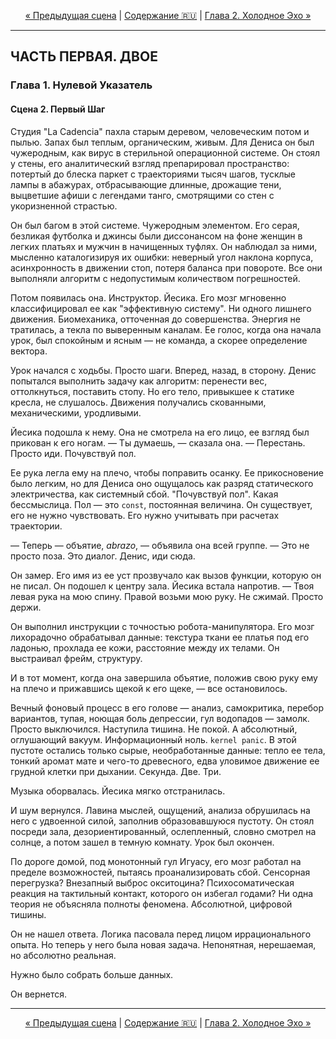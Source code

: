 <!-- НАВИГАЦИЯ -->
<p align="center">
  <a href="./01-scena-mertvaya-petlya.md">&laquo; Предыдущая сцена</a> | <a href="../../../../README.md#ru">Содержание 🇷🇺</a> | <a href="../ch02-kholodnoe-ekho/01-scena-povtorenie-i-sboy.md">Глава 2. Холодное Эхо &raquo;</a>
</p>
<hr>

## ЧАСТЬ ПЕРВАЯ. ДВОЕ
### Глава 1. Нулевой Указатель
#### Сцена 2. Первый Шаг

Студия "La Cadencia" пахла старым деревом, человеческим потом и пылью. Запах был теплым, органическим, живым. Для Дениса он был чужеродным, как вирус в стерильной операционной системе. Он стоял у стены, его аналитический взгляд препарировал пространство: потертый до блеска паркет с траекториями тысяч шагов, тусклые лампы в абажурах, отбрасывающие длинные, дрожащие тени, выцветшие афиши с легендами танго, смотрящими со стен с укоризненной страстью.

Он был багом в этой системе. Чужеродным элементом. Его серая, безликая футболка и джинсы были диссонансом на фоне женщин в легких платьях и мужчин в начищенных туфлях. Он наблюдал за ними, мысленно каталогизируя их ошибки: неверный угол наклона корпуса, асинхронность в движении стоп, потеря баланса при повороте. Все они выполняли алгоритм с недопустимым количеством погрешностей.

Потом появилась она. Инструктор. Йесика. Его мозг мгновенно классифицировал ее как "эффективную систему". Ни одного лишнего движения. Биомеханика, отточенная до совершенства. Энергия не тратилась, а текла по выверенным каналам. Ее голос, когда она начала урок, был спокойным и ясным — не команда, а скорее определение вектора.

Урок начался с ходьбы. Просто шаги. Вперед, назад, в сторону. Денис попытался выполнить задачу как алгоритм: перенести вес, оттолкнуться, поставить стопу. Но его тело, привыкшее к статике кресла, не слушалось. Движения получались скованными, механическими, уродливыми.

Йесика подошла к нему. Она не смотрела на его лицо, ее взгляд был прикован к его ногам.
— Ты думаешь, — сказала она. — Перестань. Просто иди. Почувствуй пол.

Ее рука легла ему на плечо, чтобы поправить осанку. Ее прикосновение было легким, но для Дениса оно ощущалось как разряд статического электричества, как системный сбой. "Почувствуй пол". Какая бессмыслица. Пол — это `const`, постоянная величина. Он существует, его не нужно чувствовать. Его нужно учитывать при расчетах траектории.

— Теперь — объятие, *abrazo*, — объявила она всей группе. — Это не просто поза. Это диалог. Денис, иди сюда.

Он замер. Его имя из ее уст прозвучало как вызов функции, которую он не писал. Он подошел к центру зала. Йесика встала напротив.
— Твоя левая рука на мою спину. Правой возьми мою руку. Не сжимай. Просто держи.

Он выполнил инструкции с точностью робота-манипулятора. Его мозг лихорадочно обрабатывал данные: текстура ткани ее платья под его ладонью, прохлада ее кожи, расстояние между их телами. Он выстраивал фрейм, структуру.

И в тот момент, когда она завершила объятие, положив свою руку ему на плечо и прижавшись щекой к его щеке, — все остановилось.

Вечный фоновый процесс в его голове — анализ, самокритика, перебор вариантов, тупая, ноющая боль депрессии, гул водопадов — замолк. Просто выключился. Наступила тишина. Не покой. А абсолютный, оглушающий вакуум. Информационный ноль. `kernel panic`. В этой пустоте остались только сырые, необработанные данные: тепло ее тела, тонкий аромат мате и чего-то древесного, едва уловимое движение ее грудной клетки при дыхании. Секунда. Две. Три.

Музыка оборвалась. Йесика мягко отстранилась.

И шум вернулся. Лавина мыслей, ощущений, анализа обрушилась на него с удвоенной силой, заполнив образовавшуюся пустоту. Он стоял посреди зала, дезориентированный, ослепленный, словно смотрел на солнце, а потом зашел в темную комнату. Урок был окончен.

По дороге домой, под монотонный гул Игуасу, его мозг работал на пределе возможностей, пытаясь проанализировать сбой. Сенсорная перегрузка? Внезапный выброс окситоцина? Психосоматическая реакция на тактильный контакт, которого он избегал годами? Ни одна теория не объясняла полноты феномена. Абсолютной, цифровой тишины.

Он не нашел ответа. Логика пасовала перед лицом иррационального опыта. Но теперь у него была новая задача. Непонятная, нерешаемая, но абсолютно реальная.

Нужно было собрать больше данных.

Он вернется.

<hr>
<p align="center">
  <a href="./01-scena-mertvaya-petlya.md">&laquo; Предыдущая сцена</a> | <a href="../../../../README.md#ru">Содержание 🇷🇺</a> | <a href="../ch02-kholodnoe-ekho/01-scena-povtorenie-i-sboy.md">Глава 2. Холодное Эхо &raquo;</a>
</p>